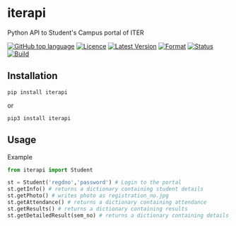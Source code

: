 # iterapi
Python API to Student's Campus portal of ITER

[![GitHub top language][ico-lang]][link-github]
[![Licence][ico-licence]][link-pypi]
[![Latest Version][ico-version]][link-pypi]
[![Format][ico-format]][link-pypi]
[![Status][ico-status]][link-pypi]
[![Build][ico-build]][link-pypi]

## Installation

`pip install iterapi`

or

`pip3 install iterapi`

## Usage

Example

```python
from iterapi import Student

st = Student('regdno','password') # Login to the portal
st.getInfo() # returns a dictionary containing student details
st.getPhoto() # writes photo as registration_no.jpg
st.getAttendance() # returns a dictionary containing attendance
st.getResults() # returns a dictionary containing results
st.getDetailedResult(sem_no) # returns a dictionary containing details of a semester result

```

[ico-lang]: https://img.shields.io/github/languages/top/SubhrajitPrusty/iterapi.svg?style=for-the-badge
[ico-version]: https://img.shields.io/pypi/v/iterapi.svg?style=for-the-badge
[ico-licence]: https://img.shields.io/pypi/l/iterapi.svg?style=for-the-badge
[ico-format]: https://img.shields.io/pypi/format/iterapi.svg?style=for-the-badge
[ico-status]: https://img.shields.io/pypi/status/iterapi.svg?style=for-the-badge
[ico-build]: https://img.shields.io/travis/SubhrajitPrusty/iterapi.svg

[link-github]: https://github.com/SubhrajitPrusty/iterapi
[link-pypi]: https://pypi.org/project/iterapi

